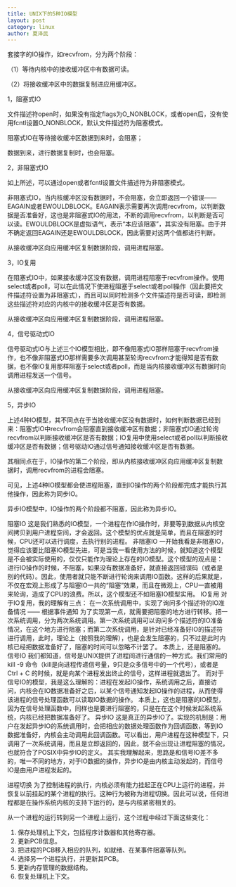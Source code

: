 ```yaml
---
title: UNIX下的5种IO模型
layout: post
category: linux
author: 夏泽民
---
```

<!-- more -->
套接字的IO操作，如recvfrom，分为两个阶段：

（1）等待内核中的接收缓冲区中有数据可读。

（2）将接收缓冲区中的数据复制进应用缓冲区。

1，阻塞式IO

文件描述符open时，如果没有指定flags为O_NONBLOCK，或者open后，没有使用fcntl设置O_NONBLOCK，默认文件描述符为阻塞模式。

阻塞式IO在等待接收缓冲区数据到来时，会阻塞；

数据到来，进行数据复制时，也会阻塞。

2，非阻塞式IO

如上所述，可以通过open或者fcntl设置文件描述符为非阻塞模式。

非阻塞式IO，当内核缓冲区没有数据时，不会阻塞，会立即返回一个错误——EAGAIN或者EWOULDBLOCK。EAGAIN表示需要再次调用recvfrom，以判断数据是否准备好，这也是非阻塞式IO的用法，不断的调用recvfrom，以判断是否可以读。EWOULDBLOCK是虚拟语气，表示“本应该阻塞”，其实没有阻塞。由于并不确定返回EAGAIN还是EWOULDBLOCK，因此需要对这两个值都进行判断。

从接收缓冲区向应用缓冲区复制数据阶段，调用进程阻塞。

3，IO复用

在阻塞式IO中，如果接收缓冲区没有数据，调用进程阻塞于recvfrom操作。使用select或者poll，可以在此情况下使进程阻塞于select或者poll操作（因此要把文件描述符设置为非阻塞式），而且可以同时检测多个文件描述符是否可读，即检测这些描述符对应的内核中的接收缓冲区是否有数据。

从接收缓冲区向应用缓冲区复制数据阶段，调用进程阻塞。

4，信号驱动式IO

信号驱动式IO与上述三个IO模型相比，即不像阻塞式IO那样阻塞于recvfrom操作，也不像非阻塞式IO那样需要多次调用甚至轮询recvfrom才能得知是否有数据，也不像IO复用那样阻塞于select或者poll，而是当内核接收缓冲区有数据时向调用进程发送一个信号。

从接收缓冲区向应用缓冲区复制数据阶段，调用进程阻塞。

5，异步IO

上述4种IO模型，其不同点在于当接收缓冲区没有数据时，如何判断数据已经到来：阻塞式IO中recvfrom会阻塞直到接收缓冲区有数据；非阻塞式IO通过轮询recvfrom以判断接收缓冲区是否有数据；IO复用中使用select或者poll以判断接收缓冲区是否有数据；信号驱动IO通过信号通知接收缓冲区是否有数据。

其相同点在于，IO操作的第二个阶段，即从内核接收缓冲区向应用缓冲区复制数据时，调用recvfrom的进程会阻塞。

可见，上述4种IO模型都会使进程阻塞，直到IO操作的两个阶段都完成才能执行其他操作，因此称为同步IO。

异步IO模型中，IO操作的两个阶段都不阻塞，因此称为异步IO。


阻塞IO
这是我们熟悉的IO模型，一个进程在作IO操作时，非要等到数据从内核空间拷贝到用户进程空间，才会返回。这个模型的优点就是简单，而且在阻塞的时候，CPU还可以进行调度，去执行别的进程。
非阻塞IO
一开始我看是非阻塞IO，觉得应该要比阻塞IO模型先进，可是当我一看使用方法的时候，就知道这个模型是不会被实际使用的，仅仅只能作为理论上存在的IO模型。这个模型的观点是：进行IO操作的时候，不阻塞，如果没有数据准备好，就直接返回错误码（或者是别的代码）。因此，使用者就只能不断进行轮询来调用IO函数。这样的后果就是，不仅在宏观上形成了与阻塞IO一共的“阻塞”效果，而且在微观上，CPU一直被用来轮询，造成了CPU的浪费。所以，这个模型还不如阻塞IO模型实用。
IO复用
对于IO复用，我的理解有三点：
在一次系统调用中，实现了询问多个描述符的IO准备情况 —— 根据事件通知
为了实现第一点，就需要把阻塞的地方进行转移。把一次系统调用，分为两次系统调用。第一次系统调用可以询问多个描述符的IO准备情况，在这个地方进行阻塞；而第二次系统调用，是针对已经准备好IO的描述符进行调用，此时，理论上（按照我的理解），也是会发生阻塞的，只不过是此时内核已经把数据准备好了，阻塞的时间可以忽略不计罢了。
本质上，还是阻塞的。
信号IO
我们都知道，信号是UNIX提供了进程间进行通信的一种方式。我们常用的 kill -9 命令（kill是向进程传递信号量，9只是众多信号中的一个代号），或者是 Ctrl + C 的时候，就是向某个进程发出终止的信号，这样进程就退出了。
而对于信号IO的模型，我是这么理解的：进程在发起IO操作，系统调用之后，直接访问，内核会在IO数据准备好之后，以某个信号通知发起IO操作的进程，从而使得该进程的信号处理函数可以读取IO数据的操作。
本质上，这也是阻塞的IO模型，因为在信号处理函数中，同样也是要进行阻塞的，只是在在这个时候发起系统系统，内核已经把数据准备好了。
异步IO
这是真正的异步IO了。实现的机制是：用户在发起异步IO的系统调用时，会把相应的数据处理函数作为回调函数，等到IO数据准备好，内核会主动调用此回调函数。可以看出，用户进程在这种模型下，只调用了一次系统调用，而且是立即返回的，因此，就不会出现让进程阻塞的情况，也就符合了POSIX中异步IO的定义。
其实我理解起来，思路是和信号IO差不多的，唯一不同的地方，对于IO数据的操作，异步IO是由内核主动发起的，而信号IO是由用户进程发起的。

进程切换
为了控制进程的执行，内核必须有能力挂起正在CPU上运行的进程，并恢复以前挂起的某个进程的执行。这种行为被称为进程切换。因此可以说，任何进程都是在操作系统内核的支持下运行的，是与内核紧密相关的。

从一个进程的运行转到另一个进程上运行，这个过程中经过下面这些变化：
1. 保存处理机上下文，包括程序计数器和其他寄存器。
2. 更新PCB信息。
3. 把进程的PCB移入相应的队列，如就绪、在某事件阻塞等队列。
4. 选择另一个进程执行，并更新其PCB。
5. 更新内存管理的数据结构。
6. 恢复处理机上下文。
